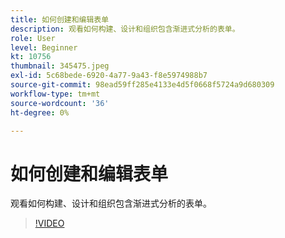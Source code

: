 ```yaml
---
title: 如何创建和编辑表单
description: 观看如何构建、设计和组织包含渐进式分析的表单。
role: User
level: Beginner
kt: 10756
thumbnail: 345475.jpeg
exl-id: 5c68bede-6920-4a77-9a43-f8e5974988b7
source-git-commit: 98ead59ff285e4133e4d5f0668f5724a9d680309
workflow-type: tm+mt
source-wordcount: '36'
ht-degree: 0%

---
```


# 如何创建和编辑表单

观看如何构建、设计和组织包含渐进式分析的表单。

>[!VIDEO](https://video.tv.adobe.com/v/345475/?quality=12&learn=on)
